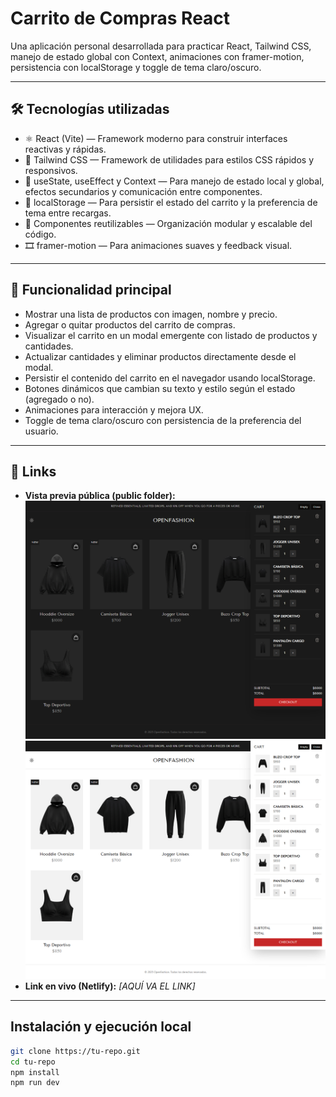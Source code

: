 # Carrito de Compras React

Una aplicación personal desarrollada para practicar React, Tailwind CSS, manejo de estado global con Context, animaciones con framer-motion, persistencia con localStorage y toggle de tema claro/oscuro.

---

## 🛠 Tecnologías utilizadas

- ⚛️ React (Vite) — Framework moderno para construir interfaces reactivas y rápidas.  
- 💨 Tailwind CSS — Framework de utilidades para estilos CSS rápidos y responsivos.  
- 🔄 useState, useEffect y Context — Para manejo de estado local y global, efectos secundarios y comunicación entre componentes.  
- 💾 localStorage — Para persistir el estado del carrito y la preferencia de tema entre recargas.  
- 🧩 Componentes reutilizables — Organización modular y escalable del código.  
- 🎞 framer-motion — Para animaciones suaves y feedback visual.  

---

## 🌈 Funcionalidad principal

- Mostrar una lista de productos con imagen, nombre y precio.  
- Agregar o quitar productos del carrito de compras.  
- Visualizar el carrito en un modal emergente con listado de productos y cantidades.  
- Actualizar cantidades y eliminar productos directamente desde el modal.  
- Persistir el contenido del carrito en el navegador usando localStorage.  
- Botones dinámicos que cambian su texto y estilo según el estado (agregado o no).  
- Animaciones para interacción y mejora UX.  
- Toggle de tema claro/oscuro con persistencia de la preferencia del usuario.

---

## 🔗 Links

- **Vista previa pública (public folder):** 
![Vista previa del proyecto](./public/preview/capture_1.png)
![Vista previa del proyecto](./public/preview/capture_2.png)
- **Link en vivo (Netlify):** _[AQUÍ VA EL LINK]_  

---

## Instalación y ejecución local

```bash
git clone https://tu-repo.git
cd tu-repo
npm install
npm run dev
